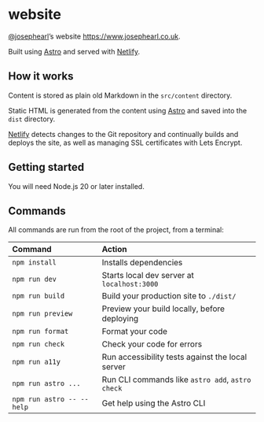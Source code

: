 # website

[@josephearl](https://github.com/josephearl)’s website <https://www.josephearl.co.uk>.

Built using [Astro](https://astro.build) and served with [Netlify](https://www.netlify.com).

## How it works

Content is stored as plain old Markdown in the `src/content` directory.

Static HTML is generated from the content using [Astro](https://astro.build) and saved into the `dist` directory.

[Netlify](https://www.netlify.com) detects changes to the Git repository and continually builds and deploys the site, as well as managing SSL certificates with Lets Encrypt.

## Getting started

You will need Node.js 20 or later installed.

## Commands

All commands are run from the root of the project, from a terminal:

| Command                   | Action                                           |
| :------------------------ | :----------------------------------------------- |
| `npm install`             | Installs dependencies                            |
| `npm run dev`             | Starts local dev server at `localhost:3000`      |
| `npm run build`           | Build your production site to `./dist/`          |
| `npm run preview`         | Preview your build locally, before deploying     |
| `npm run format`          | Format your code                                 |
| `npm run check`           | Check your code for errors                       |
| `npm run a11y`            | Run accessibility tests against the local server |
| `npm run astro ...`       | Run CLI commands like `astro add`, `astro check` |
| `npm run astro -- --help` | Get help using the Astro CLI                     |
